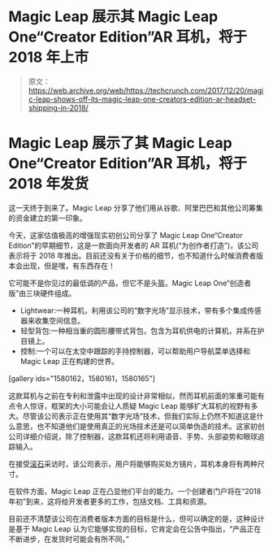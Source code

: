 # Magic Leap 展示其 Magic Leap One“Creator Edition”AR 耳机，将于 2018 年上市 

> 原文：<https://web.archive.org/web/https://techcrunch.com/2017/12/20/magic-leap-shows-off-its-magic-leap-one-creators-edition-ar-headset-shipping-in-2018/>

# Magic Leap 展示了其 Magic Leap One“Creator Edition”AR 耳机，将于 2018 年发货

这一天终于到来了。Magic Leap 分享了他们用从谷歌、阿里巴巴和其他公司筹集的资金建立的第一印象。

今天，这家估值极高的增强现实初创公司分享了 Magic Leap One“Creator Edition”的早期细节，这是一款面向开发者的 AR 耳机(“为创作者打造”)，该公司表示将于 2018 年推出。目前还没有关于价格的细节，也不知道什么时候消费者版本会出现，但是嘿，有东西存在！

它可能不是你见过的最低调的产品，但它不是头盔。Magic Leap One“创造者版”由三块硬件组成。

*   Lightwear:一种耳机，利用该公司的“数字光场”显示技术，带有多个集成传感器来收集空间信息。
*   轻型背包:一种相当重的圆形腰带式背包，包含为耳机供电的计算机，并系在护目镜上。
*   控制:一个可以在太空中跟踪的手持控制器，可以帮助用户导航菜单选择和 Magic Leap 正在构建的世界。

[gallery ids="1580162，1580161，1580165"]

这款耳机与之前在专利和泄露中出现的设计非常相似，然而耳机前面的笨重可能有点令人惊讶，框架的大小可能会让人质疑 Magic Leap 能够扩大耳机的视野有多大。尽管该公司表示正在使用其“数字光场”技术，但我们实际上仍然不知道这是什么意思，也不知道他们是使用真正的光场技术还是可以简单伪造的技术。这家初创公司详细介绍说，除了控制器，这款耳机还将利用语音、手势、头部姿势和眼球追踪输入。

在接受[滚石](https://web.archive.org/web/20221006214406/https://www.rollingstone.com/glixel/features/lightwear-introducing-magic-leaps-mixed-reality-goggles-w514479)采访时，该公司表示，用户将能够购买处方镜片，耳机本身将有两种尺寸。

在软件方面，Magic Leap 正在凸显他们平台的能力。一个创建者门户将在“2018 年初”到来，这将给开发者更多的工作，包括文档、工具和资源。

目前还不清楚该公司在消费者版本方面的目标是什么，但可以确定的是，这种设计是基于 Magic Leap 认为它能够实现的目标，它肯定会在公告中指出，“产品正在不断进步，在发货时可能会有所不同。”
